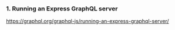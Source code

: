 ### 1. Running an Express GraphQL server 
https://graphql.org/graphql-js/running-an-express-graphql-server/

